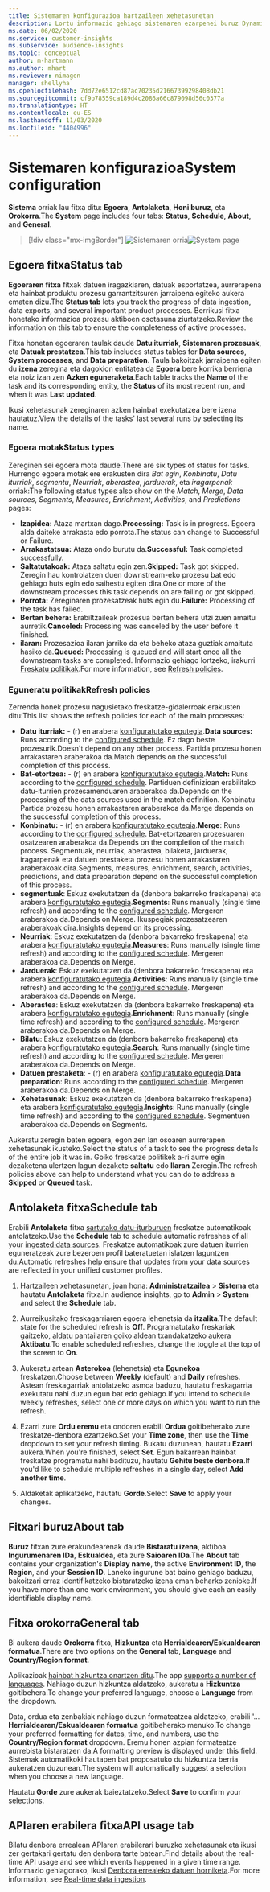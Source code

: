 ```yaml
---
title: Sistemaren konfigurazioa hartzaileen xehetasunetan
description: Lortu informazio gehiago sistemaren ezarpenei buruz Dynamics 365 Customer Insights-en hartzaileen xehetasunen gaitasunean.
ms.date: 06/02/2020
ms.service: customer-insights
ms.subservice: audience-insights
ms.topic: conceptual
author: m-hartmann
ms.author: mhart
ms.reviewer: nimagen
manager: shellyha
ms.openlocfilehash: 7dd72e6512cd87ac70235d21667399298408db21
ms.sourcegitcommit: cf9b78559ca189d4c2086a66c879098d56c0377a
ms.translationtype: HT
ms.contentlocale: eu-ES
ms.lasthandoff: 11/03/2020
ms.locfileid: "4404996"
---
```

# <a name="system-configuration"></a><span data-ttu-id="159cf-103">Sistemaren konfigurazioa</span><span class="sxs-lookup"><span data-stu-id="159cf-103">System configuration</span></span>

<span data-ttu-id="159cf-104">**Sistema** orriak lau fitxa ditu: **Egoera**, **Antolaketa**, **Honi buruz**, eta **Orokorra**.</span><span class="sxs-lookup"><span data-stu-id="159cf-104">The **System** page includes four tabs: **Status**, **Schedule**, **About**, and **General**.</span></span>

> [!div class="mx-imgBorder"]
> <span data-ttu-id="159cf-105">![Sistemaren orria](media/system-tabs.png "Sistemaren orria")</span><span class="sxs-lookup"><span data-stu-id="159cf-105">![System page](media/system-tabs.png "System page")</span></span>

## <a name="status-tab"></a><span data-ttu-id="159cf-106">Egoera fitxa</span><span class="sxs-lookup"><span data-stu-id="159cf-106">Status tab</span></span>

<span data-ttu-id="159cf-107">**Egoeraren fitxa** fitxak datuen iragazkiaren, datuak esportatzea, aurrerapena eta hainbat produktu prozesu garrantzitsuren jarraipena egiteko aukera ematen dizu.</span><span class="sxs-lookup"><span data-stu-id="159cf-107">The **Status tab** lets you track the progress of data ingestion, data exports, and several important product processes.</span></span> <span data-ttu-id="159cf-108">Berrikusi fitxa honetako informazioa prozesu aktiboen osotasuna ziurtatzeko.</span><span class="sxs-lookup"><span data-stu-id="159cf-108">Review the information on this tab to ensure the completeness of active processes.</span></span>

<span data-ttu-id="159cf-109">Fitxa honetan egoeraren taulak daude **Datu iturriak**, **Sistemaren prozesuak**, eta **Datuak prestatzea**.</span><span class="sxs-lookup"><span data-stu-id="159cf-109">This tab includes status tables for **Data sources**, **System processes**, and **Data preparation**.</span></span> <span data-ttu-id="159cf-110">Taula bakoitzak jarraipena egiten du **izena** zeregina eta dagokion entitatea da **Egoera** bere korrika berriena eta noiz izan zen **Azken eguneraketa**.</span><span class="sxs-lookup"><span data-stu-id="159cf-110">Each table tracks the **Name** of the task and its corresponding entity, the **Status** of its most recent run, and when it was **Last updated**.</span></span>

<span data-ttu-id="159cf-111">Ikusi xehetasunak zereginaren azken hainbat exekutatzea bere izena hautatuz.</span><span class="sxs-lookup"><span data-stu-id="159cf-111">View the details of the tasks' last several runs by selecting its name.</span></span>

### <a name="status-types"></a><span data-ttu-id="159cf-112">Egoera motak</span><span class="sxs-lookup"><span data-stu-id="159cf-112">Status types</span></span>

<span data-ttu-id="159cf-113">Zereginen sei egoera mota daude.</span><span class="sxs-lookup"><span data-stu-id="159cf-113">There are six types of status for tasks.</span></span> <span data-ttu-id="159cf-114">Hurrengo egoera motak ere erakusten dira *Bat egin*, *Konbinatu*, *Datu iturriak*, *segmentu*, *Neurriak*, *aberastea*, *jarduerak*, eta *iragarpenak* orriak:</span><span class="sxs-lookup"><span data-stu-id="159cf-114">The following status types also show on the *Match*, *Merge*, *Data sources*, *Segments*, *Measures*, *Enrichment*, *Activities*, and *Predictions* pages:</span></span>

- <span data-ttu-id="159cf-115">**Izapidea:** Ataza martxan dago.</span><span class="sxs-lookup"><span data-stu-id="159cf-115">**Processing:** Task is in progress.</span></span> <span data-ttu-id="159cf-116">Egoera alda daiteke arrakasta edo porrota.</span><span class="sxs-lookup"><span data-stu-id="159cf-116">The status can change to Successful or Failure.</span></span>
- <span data-ttu-id="159cf-117">**Arrakastatsua:** Ataza ondo burutu da.</span><span class="sxs-lookup"><span data-stu-id="159cf-117">**Successful:** Task completed successfully.</span></span>
- <span data-ttu-id="159cf-118">**Saltatutakoak:** Ataza saltatu egin zen.</span><span class="sxs-lookup"><span data-stu-id="159cf-118">**Skipped:** Task got skipped.</span></span> <span data-ttu-id="159cf-119">Zeregin hau kontrolatzen duen downstream-eko prozesu bat edo gehiago huts egin edo saihestu egiten dira.</span><span class="sxs-lookup"><span data-stu-id="159cf-119">One or more of the downstream processes this task depends on are failing or got skipped.</span></span>
- <span data-ttu-id="159cf-120">**Porrota:** Zereginaren prozesatzeak huts egin du.</span><span class="sxs-lookup"><span data-stu-id="159cf-120">**Failure:** Processing  of the task has failed.</span></span>
- <span data-ttu-id="159cf-121">**Bertan behera:** Erabiltzaileak prozesua bertan behera utzi zuen amaitu aurretik.</span><span class="sxs-lookup"><span data-stu-id="159cf-121">**Canceled:** Processing was canceled by the user before it finished.</span></span>
- <span data-ttu-id="159cf-122">**ilaran:** Prozesazioa ilaran jarriko da eta beheko ataza guztiak amaituta hasiko da.</span><span class="sxs-lookup"><span data-stu-id="159cf-122">**Queued:** Processing is queued and will start once all the downstream tasks are completed.</span></span> <span data-ttu-id="159cf-123">Informazio gehiago lortzeko, irakurri [Freskatu politikak](#refresh-policies).</span><span class="sxs-lookup"><span data-stu-id="159cf-123">For more information, see [Refresh policies](#refresh-policies).</span></span>

### <a name="refresh-policies"></a><span data-ttu-id="159cf-124">Eguneratu politikak</span><span class="sxs-lookup"><span data-stu-id="159cf-124">Refresh policies</span></span>

<span data-ttu-id="159cf-125">Zerrenda honek prozesu nagusietako freskatze-gidalerroak erakusten ditu:</span><span class="sxs-lookup"><span data-stu-id="159cf-125">This list shows the refresh policies for each of the main processes:</span></span>

- <span data-ttu-id="159cf-126">**Datu iturriak:** - (r) en arabera [konfiguratutako egutegia](#schedule-tab).</span><span class="sxs-lookup"><span data-stu-id="159cf-126">**Data sources:** Runs according to the [configured schedule](#schedule-tab).</span></span> <span data-ttu-id="159cf-127">Ez dago beste prozesurik.</span><span class="sxs-lookup"><span data-stu-id="159cf-127">Doesn't depend on any other process.</span></span> <span data-ttu-id="159cf-128">Partida prozesu honen arrakastaren araberakoa da.</span><span class="sxs-lookup"><span data-stu-id="159cf-128">Match depends on the successful completion of this process.</span></span>
- <span data-ttu-id="159cf-129">**Bat-etortzea:** - (r) en arabera [konfiguratutako egutegia](#schedule-tab).</span><span class="sxs-lookup"><span data-stu-id="159cf-129">**Match:** Runs according to the [configured schedule](#schedule-tab).</span></span> <span data-ttu-id="159cf-130">Partiduen definizioan erabilitako datu-iturrien prozesamenduaren araberakoa da.</span><span class="sxs-lookup"><span data-stu-id="159cf-130">Depends on the processing of the data sources used in the match definition.</span></span> <span data-ttu-id="159cf-131">Konbinatu Partida prozesu honen arrakastaren araberakoa da.</span><span class="sxs-lookup"><span data-stu-id="159cf-131">Merge depends on the successful completion of this process.</span></span>
- <span data-ttu-id="159cf-132">**Konbinatu:** - (r) en arabera [konfiguratutako egutegia](#schedule-tab).</span><span class="sxs-lookup"><span data-stu-id="159cf-132">**Merge**: Runs according to the [configured schedule](#schedule-tab).</span></span> <span data-ttu-id="159cf-133">Bat-etortzearen prozesuaren osatzearen araberakoa da.</span><span class="sxs-lookup"><span data-stu-id="159cf-133">Depends on the completion of the match process.</span></span> <span data-ttu-id="159cf-134">Segmentuak, neurriak, aberastea, bilaketa, jarduerak, iragarpenak eta datuen prestaketa prozesu honen arrakastaren araberakoak dira.</span><span class="sxs-lookup"><span data-stu-id="159cf-134">Segments, measures, enrichment, search, activities, predictions, and data preparation depend on the successful completion of this process.</span></span>
- <span data-ttu-id="159cf-135">**segmentuak**: Eskuz exekutatzen da (denbora bakarreko freskapena) eta arabera [konfiguratutako egutegia](#schedule-tab).</span><span class="sxs-lookup"><span data-stu-id="159cf-135">**Segments**: Runs manually (single time refresh) and according to the [configured schedule](#schedule-tab).</span></span> <span data-ttu-id="159cf-136">Mergeren araberakoa da.</span><span class="sxs-lookup"><span data-stu-id="159cf-136">Depends on Merge.</span></span> <span data-ttu-id="159cf-137">Ikuspegiak prozesatzearen araberakoak dira.</span><span class="sxs-lookup"><span data-stu-id="159cf-137">Insights depend on its processing.</span></span>
- <span data-ttu-id="159cf-138">**Neurriak**: Eskuz exekutatzen da (denbora bakarreko freskapena) eta arabera [konfiguratutako egutegia](#schedule-tab).</span><span class="sxs-lookup"><span data-stu-id="159cf-138">**Measures**: Runs manually (single time refresh) and according to the [configured schedule](#schedule-tab).</span></span> <span data-ttu-id="159cf-139">Mergeren araberakoa da.</span><span class="sxs-lookup"><span data-stu-id="159cf-139">Depends on Merge.</span></span>
- <span data-ttu-id="159cf-140">**Jarduerak**: Eskuz exekutatzen da (denbora bakarreko freskapena) eta arabera [konfiguratutako egutegia](#schedule-tab).</span><span class="sxs-lookup"><span data-stu-id="159cf-140">**Activities**: Runs manually (single time refresh) and according to the [configured schedule](#schedule-tab).</span></span> <span data-ttu-id="159cf-141">Mergeren araberakoa da.</span><span class="sxs-lookup"><span data-stu-id="159cf-141">Depends on Merge.</span></span>
- <span data-ttu-id="159cf-142">**Aberastea**: Eskuz exekutatzen da (denbora bakarreko freskapena) eta arabera [konfiguratutako egutegia](#schedule-tab).</span><span class="sxs-lookup"><span data-stu-id="159cf-142">**Enrichment**: Runs manually (single time refresh) and according to the [configured schedule](#schedule-tab).</span></span> <span data-ttu-id="159cf-143">Mergeren araberakoa da.</span><span class="sxs-lookup"><span data-stu-id="159cf-143">Depends on Merge.</span></span>
- <span data-ttu-id="159cf-144">**Bilatu**: Eskuz exekutatzen da (denbora bakarreko freskapena) eta arabera [konfiguratutako egutegia](#schedule-tab).</span><span class="sxs-lookup"><span data-stu-id="159cf-144">**Search**: Runs manually (single time refresh) and according to the [configured schedule](#schedule-tab).</span></span> <span data-ttu-id="159cf-145">Mergeren araberakoa da.</span><span class="sxs-lookup"><span data-stu-id="159cf-145">Depends on Merge.</span></span>
- <span data-ttu-id="159cf-146">**Datuen prestaketa**: - (r) en arabera [konfiguratutako egutegia](#schedule-tab).</span><span class="sxs-lookup"><span data-stu-id="159cf-146">**Data preparation**: Runs according to the [configured schedule](#schedule-tab).</span></span> <span data-ttu-id="159cf-147">Mergeren araberakoa da.</span><span class="sxs-lookup"><span data-stu-id="159cf-147">Depends on Merge.</span></span>
- <span data-ttu-id="159cf-148">**Xehetasunak**: Eskuz exekutatzen da (denbora bakarreko freskapena) eta arabera [konfiguratutako egutegia](#schedule-tab).</span><span class="sxs-lookup"><span data-stu-id="159cf-148">**Insights**: Runs manually (single time refresh) and according to the [configured schedule](#schedule-tab).</span></span> <span data-ttu-id="159cf-149">Segmentuen araberakoa da.</span><span class="sxs-lookup"><span data-stu-id="159cf-149">Depends on Segments.</span></span>

<span data-ttu-id="159cf-150">Aukeratu zeregin baten egoera, egon zen lan osoaren aurrerapen xehetasunak ikusteko.</span><span class="sxs-lookup"><span data-stu-id="159cf-150">Select the status of a task to see the progress details of the entire job it was in.</span></span> <span data-ttu-id="159cf-151">Goiko freskatze politikek a-ri aurre egin dezaketena ulertzen lagun dezakete **saltatu** edo **Ilaran** Zeregin.</span><span class="sxs-lookup"><span data-stu-id="159cf-151">The refresh policies above can help to understand what you can do to address a **Skipped** or **Queued** task.</span></span>

## <a name="schedule-tab"></a><span data-ttu-id="159cf-152">Antolaketa fitxa</span><span class="sxs-lookup"><span data-stu-id="159cf-152">Schedule tab</span></span>

<span data-ttu-id="159cf-153">Erabili **Antolaketa** fitxa [sartutako datu-iturburuen](data-sources.md) freskatze automatikoak antolatzeko.</span><span class="sxs-lookup"><span data-stu-id="159cf-153">Use the **Schedule** tab to schedule automatic refreshes of all your [ingested data sources](data-sources.md).</span></span> <span data-ttu-id="159cf-154">Freskatze automatikoak zure datuen iturrien eguneratzeak zure bezeroen profil bateratuetan islatzen laguntzen du.</span><span class="sxs-lookup"><span data-stu-id="159cf-154">Automatic refreshes help ensure that updates from your data sources are reflected in your unified customer profiles.</span></span>

1. <span data-ttu-id="159cf-155">Hartzaileen xehetasunetan, joan hona: **Administratzailea** > **Sistema** eta hautatu **Antolaketa** fitxa.</span><span class="sxs-lookup"><span data-stu-id="159cf-155">In audience insights, go to **Admin** > **System** and select the **Schedule** tab.</span></span>

2. <span data-ttu-id="159cf-156">Aurreikusitako freskagarriaren egoera lehenetsia da **itzalita**.</span><span class="sxs-lookup"><span data-stu-id="159cf-156">The default state for the scheduled refresh is **Off**.</span></span> <span data-ttu-id="159cf-157">Programatutako freskariak gaitzeko, aldatu pantailaren goiko aldean txandakatzeko aukera **Aktibatu**.</span><span class="sxs-lookup"><span data-stu-id="159cf-157">To enable scheduled refreshes, change the toggle at the top of the screen to **On**.</span></span>

3. <span data-ttu-id="159cf-158">Aukeratu artean **Asterokoa** (lehenetsia) eta **Egunekoa** freskatzen.</span><span class="sxs-lookup"><span data-stu-id="159cf-158">Choose between **Weekly** (default) and **Daily** refreshes.</span></span> <span data-ttu-id="159cf-159">Astean freskagarriak antolatzeko asmoa baduzu, hautatu freskagarria exekutatu nahi duzun egun bat edo gehiago.</span><span class="sxs-lookup"><span data-stu-id="159cf-159">If you intend to schedule weekly refreshes, select one or more days on which you want to run the refresh.</span></span>

4. <span data-ttu-id="159cf-160">Ezarri zure **Ordu eremu** eta ondoren erabili **Ordua** goitibeherako zure freskatze-denbora ezartzeko.</span><span class="sxs-lookup"><span data-stu-id="159cf-160">Set your **Time zone**, then use the **Time** dropdown to set your refresh timing.</span></span> <span data-ttu-id="159cf-161">Bukatu duzunean, hautatu **Ezarri** aukera.</span><span class="sxs-lookup"><span data-stu-id="159cf-161">When you're finished, select **Set**.</span></span> <span data-ttu-id="159cf-162">Egun bakarrean hainbat freskatze programatu nahi badituzu, hautatu **Gehitu beste denbora**.</span><span class="sxs-lookup"><span data-stu-id="159cf-162">If you'd like to schedule multiple refreshes in a single day, select **Add another time**.</span></span>

5. <span data-ttu-id="159cf-163">Aldaketak aplikatzeko, hautatu **Gorde**.</span><span class="sxs-lookup"><span data-stu-id="159cf-163">Select **Save** to apply your changes.</span></span>

## <a name="about-tab"></a><span data-ttu-id="159cf-164">Fitxari buruz</span><span class="sxs-lookup"><span data-stu-id="159cf-164">About tab</span></span>

<span data-ttu-id="159cf-165">**Buruz** fitxan zure erakundearenak daude **Bistaratu izena**, aktiboa **Ingurumenaren IDa**, **Eskualdea**, eta zure **Saioaren IDa**.</span><span class="sxs-lookup"><span data-stu-id="159cf-165">The **About** tab contains your organization's **Display name**, the active **Environment ID**, the **Region**, and your **Session ID**.</span></span> <span data-ttu-id="159cf-166">Laneko ingurune bat baino gehiago baduzu, bakoitzari erraz identifikatzeko bistaratzeko izena eman beharko zenioke.</span><span class="sxs-lookup"><span data-stu-id="159cf-166">If you have more than one work environment, you should give each an easily identifiable display name.</span></span>

## <a name="general-tab"></a><span data-ttu-id="159cf-167">Fitxa orokorra</span><span class="sxs-lookup"><span data-stu-id="159cf-167">General tab</span></span>

<span data-ttu-id="159cf-168">Bi aukera daude **Orokorra** fitxa, **Hizkuntza** eta **Herrialdearen/Eskualdearen formatua**.</span><span class="sxs-lookup"><span data-stu-id="159cf-168">There are two options on the **General** tab, **Language** and **Country/Region format**.</span></span>

<span data-ttu-id="159cf-169">Aplikazioak [hainbat hizkuntza onartzen ditu](supported-languages.md).</span><span class="sxs-lookup"><span data-stu-id="159cf-169">The app [supports a number of languages](supported-languages.md).</span></span> <span data-ttu-id="159cf-170">Nahiago duzun hizkuntza aldatzeko, aukeratu a **Hizkuntza** goitibehera.</span><span class="sxs-lookup"><span data-stu-id="159cf-170">To change your preferred language, choose a **Language** from the dropdown.</span></span>

<span data-ttu-id="159cf-171">Data, ordua eta zenbakiak nahiago duzun formateatzea aldatzeko, erabili '... **Herrialdearen/Eskualdearen formatua** goitibeherako menuko.</span><span class="sxs-lookup"><span data-stu-id="159cf-171">To change your preferred formatting for dates, time, and numbers, use the **Country/Region format** dropdown.</span></span> <span data-ttu-id="159cf-172">Eremu honen azpian formateatze aurrebista bistaratzen da.</span><span class="sxs-lookup"><span data-stu-id="159cf-172">A formatting preview is displayed under this field.</span></span> <span data-ttu-id="159cf-173">Sistemak automatikoki hautapen bat proposatuko du hizkuntza berria aukeratzen duzunean.</span><span class="sxs-lookup"><span data-stu-id="159cf-173">The system will automatically suggest a selection when you choose a new language.</span></span>

<span data-ttu-id="159cf-174">Hautatu **Gorde** zure aukerak baieztatzeko.</span><span class="sxs-lookup"><span data-stu-id="159cf-174">Select **Save** to confirm your selections.</span></span>

## <a name="api-usage-tab"></a><span data-ttu-id="159cf-175">APIaren erabilera fitxa</span><span class="sxs-lookup"><span data-stu-id="159cf-175">API usage tab</span></span>

<span data-ttu-id="159cf-176">Bilatu denbora errealean APIaren erabilerari buruzko xehetasunak eta ikusi zer gertakari gertatu den denbora tarte batean.</span><span class="sxs-lookup"><span data-stu-id="159cf-176">Find details about the real-time API usage and see which events happened in a given time range.</span></span> <span data-ttu-id="159cf-177">Informazio gehiagorako, ikusi [Denbora errealeko datuen horniketa](real-time-data-ingestion.md).</span><span class="sxs-lookup"><span data-stu-id="159cf-177">For more information, see [Real-time data ingestion](real-time-data-ingestion.md).</span></span>

